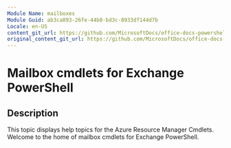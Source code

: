 ```yaml
---
Module Name: mailboxes
Module Guid: ab3ca893-26fe-44b0-bd3c-8933df144d7b
Locale: en-US
content_git_url: https://github.com/MicrosoftDocs/office-docs-powershell/blob/qinezh/versioning/exchange/exchange-ps/exchange/mailboxes/mailboxes.md
original_content_git_url: https://github.com/MicrosoftDocs/office-docs-powershell/blob/qinezh/versioning/exchange/exchange-ps/exchange/mailboxes/mailboxes.md
---
```


# Mailbox cmdlets for Exchange PowerShell
## Description
This topic displays help topics for the Azure Resource Manager Cmdlets.
Welcome to the home of mailbox cmdlets for Exchange PowerShell.
